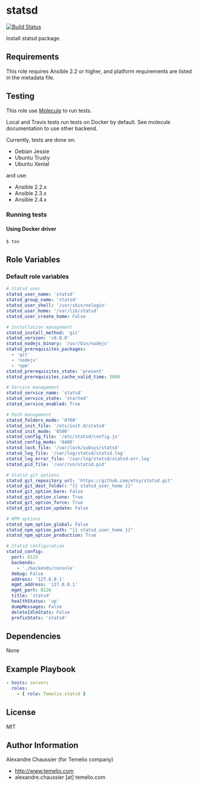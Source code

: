 # statsd

[![Build Status](https://travis-ci.org/Temelio/ansible-role-statsd.svg?branch=master)](https://travis-ci.org/Temelio/ansible-role-statsd)

Install statsd package.

## Requirements

This role requires Ansible 2.2 or higher,
and platform requirements are listed in the metadata file.

## Testing

This role use [Molecule](https://github.com/metacloud/molecule/) to run tests.

Local and Travis tests run tests on Docker by default.
See molecule documentation to use other backend.

Currently, tests are done on:
- Debian Jessie
- Ubuntu Trusty
- Ubuntu Xenial

and use:
- Ansible 2.2.x
- Ansible 2.3.x
- Ansible 2.4.x

### Running tests

#### Using Docker driver

```
$ tox
```

## Role Variables

### Default role variables

``` yaml
# Statsd user
statsd_user_name: 'statsd'
statsd_group_name: 'statsd'
statsd_user_shell: '/usr/sbin/nologin'
statsd_user_home: '/var/lib/statsd'
statsd_user_create_home: False

# Installation management
statsd_install_method: 'git'
statsd_version: 'v0.8.0'
statsd_nodejs_binary: '/usr/bin/nodejs'
statsd_prerequisites_packages:
  - 'git'
  - 'nodejs'
  - 'npm'
statsd_prerequisites_state: 'present'
statsd_prerequisites_cache_valid_time: 3600

# Service management
statsd_service_name: 'statsd'
statsd_service_state: 'started'
statsd_service_enabled: True

# Path management
statsd_folders_mode: '0700'
statsd_init_file: '/etc/init.d/statsd'
statsd_init_mode: '0500'
statsd_config_file: '/etc/statsd/config.js'
statsd_config_mode: '0400'
statsd_lock_file: '/var/lock/subsys/statsd'
statsd_log_file: '/var/log/statsd/statsd.log'
statsd_log_error_file: '/var/log/statsd/statsd-err.log'
statsd_pid_file: '/var/run/statsd.pid'

# Statsd git options
statsd_git_repository_url: 'https://github.com/etsy/statsd.git'
statsd_git_dest_folder: "{{ statsd_user_home }}"
statsd_git_option_bare: False
statsd_git_option_clone: True
statsd_git_option_force: True
statsd_git_option_update: False

# NPM options
statsd_npm_option_global: False
statsd_npm_option_path: "{{ statsd_user_home }}"
statsd_npm_option_production: True

# Statsd configuration
statsd_config:
  port: 8125
  backends:
    - './backends/console'
  debug: False
  address: '127.0.0.1'
  mgmt_address: '127.0.0.1'
  mgmt_port: 8126
  title: 'statsd'
  healthStatus: 'up'
  dumpMessages: False
  deleteIdleStats: False
  prefixStats: 'statsd'
```

## Dependencies

None

## Example Playbook

``` yaml
- hosts: servers
  roles:
    - { role: Temelio.statsd }
```

## License

MIT

## Author Information

Alexandre Chaussier (for Temelio company)
- http://www.temelio.com
- alexandre.chaussier [at] temelio.com
